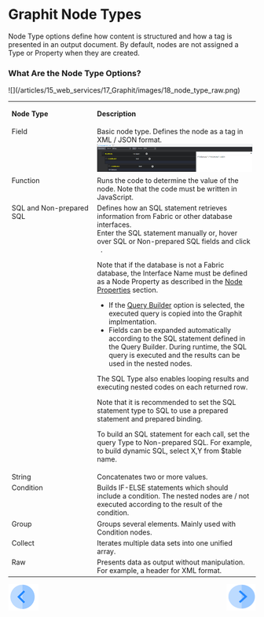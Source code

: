 # Graphit Node Types

Node Type options define how content is structured and how a tag is presented in an output document. By default, nodes are not assigned a Type or Property when they are created.
### What Are the Node Type Options?
<table>
<tbody>
<tr>
<td valign="top" width="300pxl">
<p><strong>Node Type</strong></p>
</td>
<td valign="top" width="600pxl">
<p><strong>Description</strong></p>
</td>
</tr>
<tr>
<td valign="top" width="300pxl">Field</td>
<td valign="top" width="600pxl">Basic node type. Defines the node as a tag in XML / JSON format.<a href="/articles/15_web_services/17_Graphit/images/08_node_type_field.png" target="_blank" rel="noopener noreferrer"><img src="/articles/15_web_services/17_Graphit/images/08_node_type_field.png" alt="" /></a></td>
</tr>
<tr>
<td valign="top" width="300pxl">Function</td>
<td valign="top" width="600pxl">Runs the code to determine the value of the node. Note that the code must be written in JavaScript.&nbsp;</td>
</tr>
<tr>
<td valign="top" width="300pxl">SQL and Non-prepared SQL</td>
<td valign="top" width="600pxl">Defines how an SQL statement retrieves information from Fabric or other database interfaces.
    <br />Enter the SQL statement manually or, hover over SQL or Non-prepared SQL fields and click  &nbsp;&nbsp;. 

Note that if the database is not a Fabric database, the Interface Name must be defined as a Node Property as described in the [Node Properties](/articles/15_web_services/17_Graphit/04_graphit_node_properties.md) section. 
  

-  If the <a href="/articles/11_query_builder/01_query_builder_overview.md">Query Builder</a> option is selected, the executed query is copied into the Graphit implmentation.
-  Fields can be expanded automatically according to the SQL statement defined in the Query Builder. During runtime, the SQL query is executed and the results can be used in the nested nodes. 

The SQL Type also enables looping results and executing nested codes on each returned row.&nbsp;&nbsp;<br />

Note that it is recommended to set the SQL statement type to SQL to use a prepared statement and prepared binding.&nbsp;<br />

To build an SQL statement for each call, set the query Type to Non-prepared SQL. For example, to build dynamic SQL, select X,Y from $table name.</td>
</tr>
<tr>
<td valign="top" width="300pxl">String</td>
<td valign="top" width="600pxl">Concatenates two or more values.&nbsp;</td>
</tr>
<tr>
<td valign="top" width="300pxl">Condition</td>
<td valign="top" width="600pxl">Builds IF-ELSE statements which should include a condition. The nested nodes are / not executed according to the result of the condition.&nbsp;</td>
</tr>
<tr>
<td valign="top" width="300pxl">Group&nbsp;</td>
<td valign="top" width="600pxl">Groups several elements. Mainly used with Condition nodes.</td>
</tr>
<tr>
<td valign="top" width="300pxl">Collect</td>
<td valign="top" width="600pxl">Iterates multiple data sets into one unified array.&nbsp;</td>
</tr>
<tr>
<td valign="top" width="300pxl">Raw</td>
<td valign="top" width="600pxl">Presents data as output without manipulation. For example, a header for XML format.&nbsp;</td>
![](/articles/15_web_services/17_Graphit/images/18_node_type_raw.png)

</tr>
</tbody>
</table>


[![Previous](/articles/images/Previous.png)](/articles/15_web_services/17_Graphit/02_create_and_edit_a_graphit_file.md)[<img align="right" width="60" height="54" src="/articles/images/Next.png">](/articles/15_web_services/17_Graphit/04_graphit_node_properties.md)

